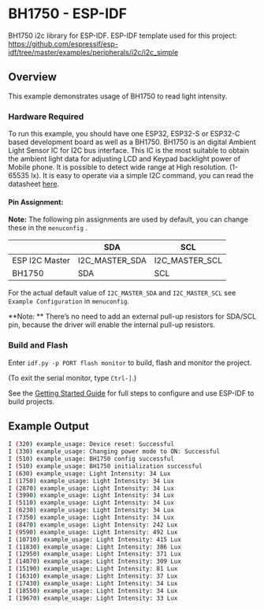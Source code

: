 # BH1750 - ESP-IDF

BH1750 i2c library for ESP-IDF.
ESP-IDF template used for this project: https://github.com/espressif/esp-idf/tree/master/examples/peripherals/i2c/i2c_simple

## Overview

This example demonstrates usage of BH1750 to read light intensity.

### Hardware Required

To run this example, you should have one ESP32, ESP32-S or ESP32-C based development board as well as a BH1750. BH1750 is an digital Ambient Light Sensor IC for I2C bus interface. This IC is the most suitable to obtain the ambient light data for adjusting LCD and Keypad backlight power of Mobile phone. It is possible to detect wide range at High resolution. (1-65535 lx). It is easy to operate via a simple I2C command, you can read the datasheet [here](https://www.mouser.com/datasheet/2/348/bh1750fvi-e-186247.pdf).

#### Pin Assignment:

**Note:** The following pin assignments are used by default, you can change these in the `menuconfig` .

|                  | SDA             | SCL           |
| ---------------- | -------------- | -------------- |
| ESP I2C Master   | I2C_MASTER_SDA | I2C_MASTER_SCL |
| BH1750           | SDA            | SCL            |


For the actual default value of `I2C_MASTER_SDA` and `I2C_MASTER_SCL` see `Example Configuration` in `menuconfig`.

**Note: ** There’s no need to add an external pull-up resistors for SDA/SCL pin, because the driver will enable the internal pull-up resistors.

### Build and Flash

Enter `idf.py -p PORT flash monitor` to build, flash and monitor the project.

(To exit the serial monitor, type ``Ctrl-]``.)

See the [Getting Started Guide](https://docs.espressif.com/projects/esp-idf/en/latest/get-started/index.html) for full steps to configure and use ESP-IDF to build projects.

## Example Output

```bash
I (320) example_usage: Device reset: Successful
I (330) example_usage: Changing power mode to ON: Successful
I (510) example_usage: BH1750 config successful
I (510) example_usage: BH1750 initialization successful
I (630) example_usage: Light Intensity: 34 Lux
I (1750) example_usage: Light Intensity: 34 Lux
I (2870) example_usage: Light Intensity: 34 Lux
I (3990) example_usage: Light Intensity: 34 Lux
I (5110) example_usage: Light Intensity: 34 Lux
I (6230) example_usage: Light Intensity: 34 Lux
I (7350) example_usage: Light Intensity: 34 Lux
I (8470) example_usage: Light Intensity: 242 Lux
I (9590) example_usage: Light Intensity: 492 Lux
I (10710) example_usage: Light Intensity: 415 Lux
I (11830) example_usage: Light Intensity: 386 Lux
I (12950) example_usage: Light Intensity: 371 Lux
I (14070) example_usage: Light Intensity: 309 Lux
I (15190) example_usage: Light Intensity: 81 Lux
I (16310) example_usage: Light Intensity: 37 Lux
I (17430) example_usage: Light Intensity: 34 Lux
I (18550) example_usage: Light Intensity: 34 Lux
I (19670) example_usage: Light Intensity: 33 Lux
```
